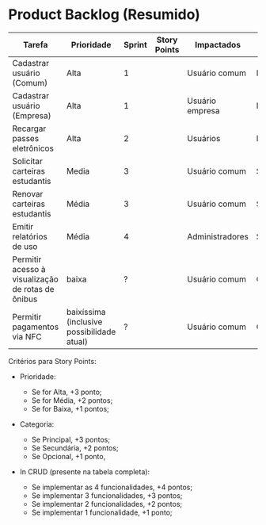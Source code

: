 # Product Backlog (Resumido)

| Tarefa | Prioridade | Sprint | Story Points | Impactados | Categoria |
| -----  | --------   | ------ | ------------ | ---------- | --------- |
| Cadastrar usuário (Comum) | Alta  | 1 |  | Usuário comum | Principal |
| Cadastrar usuário (Empresa) | Alta  | 1 |  | Usuário empresa  | Principal |
| Recargar passes eletrônicos | Alta | 2 |  | Usuários | Principal |
| Solicitar carteiras estudantis | Media | 3 |  | Usuário comum | Secundária |
| Renovar carteiras estudantis | Média | 3 |  | Usuário comum | Secundária |
| Emitir relatórios de uso | Média | 4 |  | Administradores | Secundária |
| Permitir acesso à visualização de rotas de ônibus | baixa | ? |  | Usuário comum | Opcional/Secundária |
| Permitir pagamentos via NFC | baixíssima (inclusive possibilidade atual) | ? |  | Usuário comum | Opcional/Secundária/Utópica |

Critérios para Story Points:
- Prioridade:
  - Se for Alta, +3 ponto;
  - Se for Média, +2 pontos;
  - Se for Baixa, +1 pontos;

- Categoria:
  - Se Principal, +3 pontos;
  - Se Secundária, +2 pontos;
  - Se Opcional, +1 ponto,

- In CRUD (presente na tabela completa):
  - Se implementar as 4 funcionalidades, +4 pontos;
  - Se implementar 3 funcionalidades, +3 pontos;
  - Se implementar 2 funcionalidades, +2 pontos;
  - Se implementar 1 funcionalidade, +1 ponto;
